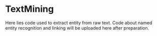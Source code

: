 # TextMining
Here lies code used to extract entity from raw text. 
Code about named entity recognition and linking will be uploaded here after preparation.

